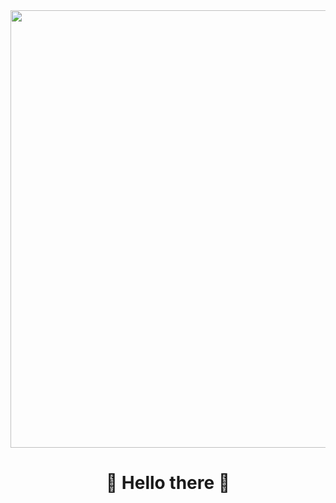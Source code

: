 <div id="header" align="center">
  <img src="https://i.pinimg.com/originals/d5/44/53/d544539ccf38b703d8047943f3b309fe.jpg" width="700"/>
  
  <h1>
    🖤 Hello there 🖤
  </h1>

</div>
